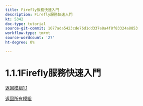 ```yaml
---
title: Firefly服務快速入門
description: Firefly服務快速入門
kt: 5342
doc-type: tutorial
source-git-commit: 1077ada5423cde76d1dd337e8a4f8f83324a8853
workflow-type: tm+mt
source-wordcount: '27'
ht-degree: 0%

---
```


# 1.1.1Firefly服務快速入門

[返回模組1.1](./firefly-services.md)

[返回所有模組](./../../../overview.md)
